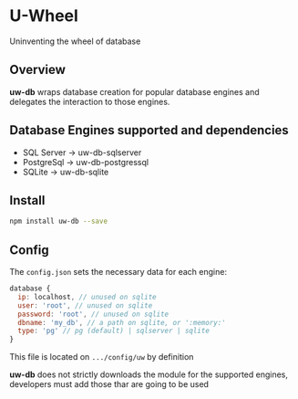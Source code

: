 # U-Wheel
Uninventing the wheel of database


## Overview
**uw-db** wraps database creation for popular database engines and delegates the interaction to those engines.

## Database Engines supported and dependencies
* SQL Server -> uw-db-sqlserver
* PostgreSql -> uw-db-postgressql
* SQLite -> uw-db-sqlite

## Install
```bash
npm install uw-db --save
```

## Config
The ```config.json``` sets the necessary data for each engine:
```javascript
database {
  ip: localhost, // unused on sqlite
  user: 'root', // unused on sqlite
  password: 'root', // unused on sqlite
  dbname: 'my_db', // a path on sqlite, or ':memory:'
  type: 'pg' // pg (default) | sqlserver | sqlite
}
```
This file is located on ```.../config/uw``` by definition

**uw-db** does not strictly downloads the module for the supported engines, developers must add those thar are going to be used